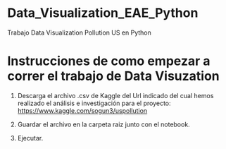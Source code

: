 # Data_Visualization_EAE_Python
Trabajo Data Visualization Pollution US en Python


# Instrucciones de como empezar a correr el trabajo de Data Visuzation

1. Descarga el archivo .csv de Kaggle del Url indicado del cual hemos realizado el análisis e investigación para el proyecto:
https://www.kaggle.com/sogun3/uspollution

2. Guardar el archivo en la carpeta raiz junto con el notebook.

3. Ejecutar.
